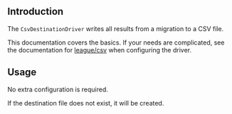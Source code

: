 Introduction
------------
The `CsvDestinationDriver` writes all results from a migration to a CSV file.

This documentation covers the basics.  If your needs are complicated, see the
documentation for [league/csv](https://csv.thephpleague.com/9.0/) when
configuring the driver.

Usage
-----
No extra configuration is required.

If the destination file
does not exist, it will be created.
